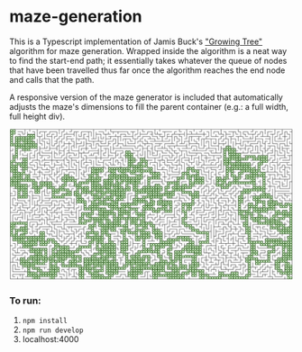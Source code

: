 # maze-generation

This is a Typescript implementation of Jamis Buck's ["Growing Tree"](https://weblog.jamisbuck.org/2011/1/27/maze-generation-growing-tree-algorithm) algorithm for maze generation. Wrapped inside the algorithm is a neat way to find the start-end path; it essentially takes whatever the queue of nodes that have been travelled thus far once the algorithm reaches the end node and calls that the path.

A responsive version of the maze generator is included that automatically adjusts the maze's dimensions to fill the parent container (e.g.: a full width, full height div).

![maze](./maze.png)

### To run:
1.  `npm install` 
2. `npm run develop`
3. localhost:4000
